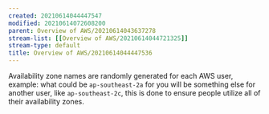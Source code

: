 ```yaml
---
created: 20210614044447547
modified: 20210614072608200
parent: Overview of AWS/20210614043637278
stream-list: [[Overview of AWS/20210614044721325]]
stream-type: default
title: Overview of AWS/20210614044447536
---
```

Availability zone names are randomly generated for each AWS user, example:
what could be `ap-southeast-2a` for you will be something else for another user, like `ap-southeast-2c`, this is done to ensure people utilize all of their availability zones.
